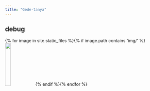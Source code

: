 ```yaml
---
title: "Gede-tanya"
---
```

## debug
<style> 
img.tanyathumb { width: 19%; cursor: pointer; }
.imdisplay { top:0; bottom:0; width: 100%; position: fixed; background-color: rgba(0,0,0,0.6); background-size: contain; background-repeat: no-repeat; background-position: center; display: none; }
.imdisplay span { position: absolute; top: 50%; transform: translate(0,-50%); font-size: 20mm; color: white; cursor:pointer; }
.imdisplay span:hover { color: red; }
.prevbutton { left: 10%; } .nextbutton { right: 10%; }
</style>
<div class="imdisplay"><span class="prevbutton" onclick="showprev()">◄</span><span class="nextbutton" onclick="shownext()">►</span></div>
<script>
    function showimg(url) {
        var fader=document.querySelector('.imdisplay');
        fader.current=event.target;
        fader.style.backgroundImage='url('+url+')';
        fader.onclick=function(e) { fader.style.display=''; }
        fader.style.display='block';
        console.log(fader.current);
    }
    function shownext() {
        var fader=document.querySelector('.imdisplay');
        if (fader.current.nextElementSibling) {
            fader.current.nextElementSibling.click();
            event.stopPropagation();
        }
    }
    function showprev() {
        var fader=document.querySelector('.imdisplay');
        if (fader.current.previousElementSibling) {
            fader.current.previousElementSibling.click();
            event.stopPropagation();
        }
    }
</script>
<div>{% for image in site.static_files %}{% if image.path contains 'img/' %}<img class="tanyathumb" src="https://images.weserv.nl/?url={{ site.url }}{{ site.baseurl }}{{ image.path }}&w=256&h=256&output=jpg&q=50" onclick="showimg('{{ site.baseurl }}{{ image.path }}')" /> {% endif %}{% endfor %}</div>